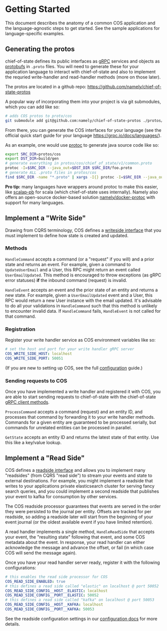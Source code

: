 # Getting Started

This document describes the anatomy of a common COS application and the language-agnostic steps to get started. See the sample applications for language-specific examples.
## Generating the protos

chief-of-state defines its public interfaces as [gRPC](https://grpc.io/) services and objects as [protobufs](https://developers.google.com/protocol-buffers) in `.proto` files. You will need to generate these for your application language to interact with chief-of-state and also to implement the requried write-handler and read-handler methods (more on those later).

The protos are located in a github repo: https://github.com/namely/chief-of-state-protos

A popular way of incorporating them into your project is via git submodules,
which you can add like so:
```sh
# adds COS protos to proto/cos
git submodule add git@github.com:namely/chief-of-state-protos ./protos/cos
```

From there, you can generate the COS interfaces for your language (see the official quick start guide for your language https://grpc.io/docs/languages/).

As an example, one would use [protoc](https://grpc.io/docs/protoc-installation/) to generate java source code like so:
```sh
export SRC_DIR=protos/cos
export DST_DIR=build/gen
# generate everything in protos/cos/chief_of_state/v1/common.proto
protoc -I=$SRC_DIR --java_out=$DST_DIR $SRC_DIR/foo.proto
# generate ALL .proto files in protos/cos
find $SRC_DIR -name "*.proto" | xargs -I{} protoc -I=$SRC_DIR --java_out=$DST_DIR {}
```

**Pro tip:** many languages have wrappers around protoc to make this easier,
like [scalap-pb](https://scalapb.github.io/) for scala (which chief-of-state
uses internally). Namely also offers an open-source docker-based solution
[namely/docker-protoc](https://github.com/namely/docker-protoc) with support
for many languages.

## Implement a "Write Side"

Drawing from CQRS terminology, COS defines a [writeside interface](https://github.com/namely/chief-of-state-protos/blob/master/chief_of_state/v1/writeside.proto) that you must implement to define how state is created and updated.

### Methods
`HandleCommand` accepts a command (or a "request" if you will) and a prior state and returns an event. For example, given a command to `UpdateUserEmail` and a User, this RPC might return an event called `UserEmailUpdated`. This method is encouraged to throw exceptions (as gRPC error statuses) **if** the inbound command (request) is invalid.

`HandleEvent` accepts an event and the prior state of an entity and returns a new state. For example, given a `UserEmailUpdated` event and a User, this RPC would return a new User instance with the email updated. It's advisable to do all your validations in `HandleCommand` such that this method is unlikely to encounter invalid data. If `HandleCommand` fails, `HandleEvent` is not called for that command.

### Registration
Register your write handler service as COS environment variables like so:

```yaml
# set the host and port for your write handler gRPC server
COS_WRITE_SIDE_HOST: localhost
COS_WRITE_SIDE_PORT: 50051
```

(If you are new to setting up COS, see the full [configuration](docs/configuration.md) guide.)

### Sending requests to COS
Once you have implemented a write handler and registered it with COS, you are able to start sending requests to chief-of-state with the chief-of-state [gRPC client methods](https://github.com/namely/chief-of-state-protos/blob/master/chief_of_state/v1/service.proto).

`ProcessCommand` accepts a command (request) and an entity ID, and processes that command by forwarding it to your write handler methods. Commands for a given entity are guaranteed to be processed serially, but commands for unrelated entities can be processed in parallel.

`GetState` accepts an entity ID and returns the latest state of that entity. Use this like a key/value lookup.

## Implement a "Read Side"

COS defines a [readside interface](https://github.com/namely/chief-of-state-protos/blob/master/chief_of_state/v1/readside.proto) and allows you to implement many "readsides" (from CQRS "read side") to stream your events and state to external destinations. For example, you might implement a readside that writes to your applications private elasticsearch cluster for serving fancy search queries, and you could implement a second readside that publishes your event to kafka for consumption by other services.

The COS readside processor guarantees that events are served in the order they were persisted to the journal per entity. Offsets are tracked for per readside, so adding a readside later will start from the beginning of your event journal (or the oldest available event if you have limited retention).

A read handler implements a single method, `HandleReadSide` that accepts your event, the "resulting state" following that event, and some COS metadata about the event. In response, your read handler can either acknowledge the message and advance the offset, or fail (in which case COS will send the message again).

Once you have your read handler server ready, register it with the following
configurations:
```yaml
# this enables the read side processor for COS
COS_READ_SIDE_ENABLED: true
# this defines a read side called "elastic" on localhost @ port 50052
COS_READ_SIDE_CONFIG__HOST__ELASTIC: localhost
COS_READ_SIDE_CONFIG__PORT__ELASTIC: 50052
# this defines a read side called "kafka" on localhost @ port 50053
COS_READ_SIDE_CONFIG__HOST__KAFKA: localhost
COS_READ_SIDE_CONFIG__PORT__KAFKA: 50053
```

See the readside configuration settings in our [configuration docs](./docs/configuration.md) for more details.
